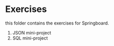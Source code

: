 # Exercises
this folder contains the exercises for Springboard. 
1. JSON mini-project
2. SQL mini-project
